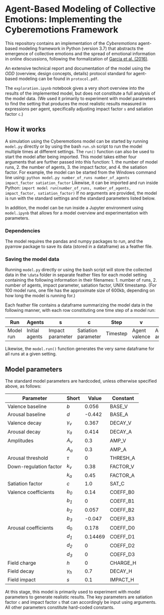 # Agent-Based Modeling of Collective Emotions: Implementing the Cyberemotions Framework

This repository contains an implementation of the _Cyberemotions_ agent-based modeling framework in Python (version 3.7) that abstracts the emergence of collective emotions and the spread of emotional information in online discussions, following the formalization of [Garcia et al. (2016)](http://dx.doi.org/10.1098/rsos.160059).

An extensive technical report and documentation of the model using the _ODD_ (overview, design concepts, details) protocol standard for agent-based modeling can be found in `protocol.pdf`.

The `exploration.ipynb` notebook gives a very short overview into the results of the implemented model, but does not constitute a full analysis of the model data. (We used it primarily to experiment with model parameters to find the setting that produces the most realistic results measured in expressions per agent, specifically adjusting impact factor `s` and satiation factor `c`.)

## How it works

A simulation using the Cyberemotions model can be started by running `model.py` directly or by using the bash `run.sh` script to run the model multiple times at different settings. The `run()` function can also be used to start the model after being imported. This model takes either four arguments that are further passed into this function: 1. the number of model runs, 2. the number of agents, 3. the impact factor, and 4. the satiation factor. 
For example, the model can be started from the Windows command line using:
`python model.py number_of_runs number_of_agents impact_factor satiation_factor`
Likewise, it can be imported and run inside Python:
`import model
run(number_of_runs, number_of_agents, impact_factor, satiation_factor)`
If no arguments are provided, the model is run with the standard settings and the standard parameters listed below.

In addition, the model can be run inside a Jupyter environment using `model.ipynb` that allows for a model overview and experimentation with parameters.

### Dependencies
The model requires the pandas and numpy packages to run, and the pyarrow package to save its data (stored in a dataframe) as a feather file.

### Saving the model data

Running `model.py` directly or using the bash script will store the collected data in the `\data` folder in separate feather files for each model setting containing the following information in their filenames: 1. number of runs, 2. number of agents, impact parameter, satiation factor, UNIX timestamp. (For 100 model runs, one file has the approximate size of 600kb, depending on how long the model is running for.)

Each feather file contains a dataframe summarizing the model data in the following manner, with each row constituting one time step of a model run:

| Run | Agents | s | c | Step | v | a | A | N | h |
| --- | --- | --- | --- | --- | --- | --- | --- | --- | --- |
| Model run | Initial agents | Impact parameter | Satiation parameter | Timestep | Agent valence | Agent arousal | Active agents | Expressions | Field charge |

Likewise, the `model.run()` function generates the very same dataframe for all runs at a given setting.

## Model parameters

The standard model parameters are hardcoded, unless otherwise specified above, as follows:

| Parameter | Short | Value | Constant
|---|---|---|---|
| Valence baseline | *b* | 0.056 | BASE_V |
| Arousal baseline | *d* | -0.442 | BASE_A |
| Valence decay | *&gamma;<sub>v</sub>* | 0.367 | DECAY_V |
| Arousal decay | *&gamma;<sub>a</sub>* | 0.414 | DECAY_A |
| Amplitudes | *A<sub>v</sub>* | 0.3 | AMP_V |
|| *A<sub>a</sub>* | 0.3 | AMP_A |
| Arousal threshold | *&tau;* | 0 | THRESH_A |
| Down-regulation factor | *k<sub>v</sub>* | 0.38 | FACTOR_V |
|| *k<sub>a</sub>* | 0.45 | FACTOR_A |
| Satiation factor | *c* | 1.0 | SAT_C |
| Valence coefficients | *b<sub>0</sub>* | 0.14 | COEFF_B0 |
|| *b<sub>1</sub>* | 0 | COEFF_B1 |
|| *b<sub>2</sub>* | 0.057 | COEFF_B2 |
|| *b<sub>3</sub>* | -0.047 | COEFF_B3 |
| Arousal coefficients | d<sub>0</sub> | 0.178 | COEFF_D0 |
|| *d<sub>1</sub>* | 0.14469 | COEFF_D1 |
|| *d<sub>2</sub>* | 0 | COEFF_D2 |
|| *d<sub>3</sub>* | 0 | COEFF_D3 |
| Field charge | *h* | 0 | CHARGE_H |
| Field decay | *&gamma;<sub>h</sub>* | 0.7 | DECAY_H |
| Field impact | *s* | 0.1 | IMPACT_H |

At this stage, this model is primarily used to experiment with model parameters to generate realistic results. The key parameters are satiation factor `c` and impact factor `s` that can accordingly be input using arguments. All other parameters constitute hard-coded constants.
